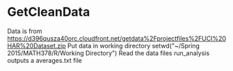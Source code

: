 # GetCleanData
Data is from https://d396qusza40orc.cloudfront.net/getdata%2Fprojectfiles%2FUCI%20HAR%20Dataset.zip
Put data in working directory
setwd("~/Spring 2015/MATH378/R/Working Directory")
Read the data files
run_analysis outputs a averages.txt file
